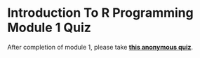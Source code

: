 # Introduction To R Programming Module 1 Quiz
After completion of module 1, please take **[this anonymous quiz](https://forms.gle/xxoUxb4FFAK9S5sV7)**.
